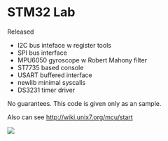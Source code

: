 
# STM32 Lab

Released
- I2C bus inteface w register tools
- SPI bus interface
- MPU6050 gyroscope w Robert Mahony filter
- ST7735 based console
- USART buffered interface
- newlib minimal syscalls
- DS3231 timer driver

No guarantees. This code is given only as an sample.

Also can see http://wiki.unix7.org/mcu/start

![](http://wiki.unix7.org/_media/mcu/img_20180422_144519-480.jpg)





